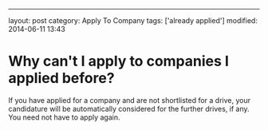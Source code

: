 ---
layout: post
category: Apply To Company
tags: ['already applied']
modified: 2014-06-11 13:43


# Why can't I apply to companies I applied before?

If you have applied for a company and are not shortlisted for a drive, your candidature will be automatically considered for the further drives, if any. You need not have to apply again.

